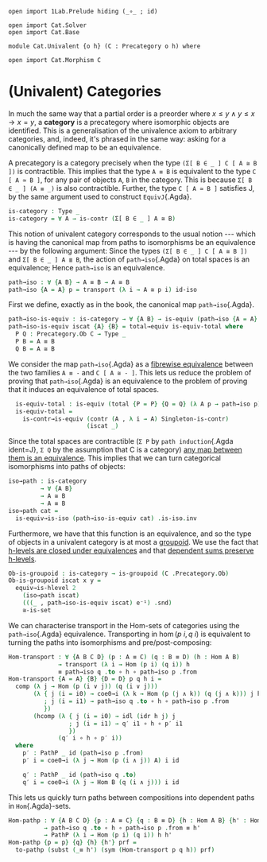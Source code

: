 ```
open import 1Lab.Prelude hiding (_∘_ ; id)

open import Cat.Solver
open import Cat.Base

module Cat.Univalent {o h} (C : Precategory o h) where

open import Cat.Morphism C
```

# (Univalent) Categories

In much the same way that a partial order is a preorder where $x \le y
\land y \le x \to x = y$, a **category** is a precategory where
isomorphic objects are identified. This is a generalisation of the
univalence axiom to arbitrary categories, and, indeed, it's phrased in
the same way: asking for a canonically defined map to be an equivalence.

A precategory is a category precisely when the type `(Σ[ B ∈ _ ] C [ A ≅
B ])` is contractible. This implies that the type `A ≡ B` is equivalent
to the type `C [ A ≃ B ]`, for any pair of objects `A`, `B` in the
category. This is because `Σ[ B ∈ _ ] (A ≡ _)` is also contractible.
Further, the type `C [ A ≃ B ]` satisfies J, by the same argument used
to construct `EquivJ`{.Agda}.

```agda
is-category : Type _
is-category = ∀ A → is-contr (Σ[ B ∈ _ ] A ≅ B)
```

This notion of univalent category corresponds to the usual notion ---
which is having the canonical map from paths to isomorphisms be an
equivalence --- by the following argument: Since the types `(Σ[ B ∈ _ ]
C [ A ≅ B ])` and `Σ[ B ∈ _ ] A ≣ B`, the action of `path→iso`{.Agda}
on total spaces is an equivalence; Hence `path→iso` is an equivalence.

```agda
path→iso : ∀ {A B} → A ≡ B → A ≅ B
path→iso {A = A} p = transport (λ i → A ≅ p i) id-iso
```

First we define, exactly as in the book, the canonical map `path→iso`{.Agda}.

```agda
path→iso-is-equiv : is-category → ∀ {A B} → is-equiv (path→iso {A = A} {B = B})
path→iso-is-equiv iscat {A} {B} = total→equiv is-equiv-total where
  P Q : Precategory.Ob C → Type _
  P B = A ≡ B
  Q B = A ≅ B
```

We consider the map `path→iso`{.Agda} as a [fibrewise equivalence]
between the two families `A ≡ -` and `C [ A ≅ - ]`. This lets us reduce
the problem of proving that `path→iso`{.Agda} is an equivalence to the
problem of proving that it induces an equivalence of total spaces.

[fibrewise equivalence]: agda://1Lab.Equiv.Fibrewise

```agda
  is-equiv-total : is-equiv (total {P = P} {Q = Q} (λ A p → path→iso p))
  is-equiv-total =
    is-contr→is-equiv (contr (A , λ i → A) Singleton-is-contr)
                      (iscat _)
```

Since the total spaces are contractible (`Σ P` by `path induction`{.Agda
ident=J}, `Σ Q` by the assumption that C is a category) [any map between
them is an equivalence](agda://1Lab.Equiv#is-contr→is-equiv). This implies
that we can turn categorical isomorphisms into paths of objects:

```agda
iso→path : is-category
         → ∀ {A B}
         → A ≅ B
         → A ≡ B
iso→path cat =
  is-equiv→is-iso (path→iso-is-equiv cat) .is-iso.inv
```

<!--
```agda
J-iso : ∀ {ℓ} → is-category
      → ∀ {A} (P : ∀ B → A ≅ B → Type ℓ)
      → P A id-iso
      → ∀ {B} (p : A ≅ B) → P B p
J-iso isc {A} P pid {B} p = 
  transport (λ i → P (q (B , p) i .fst) (q (B , p) i .snd)) pid
  where q = is-contr→is-prop (isc A) (A , id-iso)

iso→path-id : ∀ (isc : is-category) {A} → iso→path isc (id-iso {A}) ≡ refl
iso→path-id isc = 
  iso→path isc id-iso          ≡˘⟨ ap (iso→path isc) (≅-pathp refl refl (transport-refl _) (transport-refl _)) ⟩
  iso→path isc (path→iso refl) ≡⟨ equiv→retraction (path→iso-is-equiv isc) _ ⟩
  refl                         ∎
```
-->

Furthermore, we have that this function is an equivalence, and so the
type of objects in a univalent category is at most a [groupoid]. We use
the fact that [h-levels are closed under equivalences] and that
[dependent sums preserve h-levels].

[h-levels are closed under equivalences]: agda://1Lab.HLevel.Retracts#equiv→is-hlevel
[dependent sums preserve h-levels]: agda://1Lab.HLevel.Retracts#Σ-is-hlevel
[groupoid]: agda://1Lab.HLevel#is-groupoid

```agda
Ob-is-groupoid : is-category → is-groupoid (C .Precategory.Ob)
Ob-is-groupoid iscat x y =
  equiv→is-hlevel 2
    (iso→path iscat)
    (((_ , path→iso-is-equiv iscat) e⁻¹) .snd)
    ≅-is-set
```

We can characterise transport in the Hom-sets of categories using the
`path→iso`{.Agda} equivalence. Transporting in $\hom(p\ i, q\ i)$ is
equivalent to turning the paths into isomorphisms and
pre/post-composing:

```agda
Hom-transport : ∀ {A B C D} (p : A ≡ C) (q : B ≡ D) (h : Hom A B)
              → transport (λ i → Hom (p i) (q i)) h
              ≡ path→iso q .to ∘ h ∘ path→iso p .from
Hom-transport {A = A} {B} {D = D} p q h i =
  comp (λ j → Hom (p (i ∨ j)) (q (i ∨ j)))
       (λ { j (i = i0) → coe0→i (λ k → Hom (p (j ∧ k)) (q (j ∧ k))) j h
          ; j (i = i1) → path→iso q .to ∘ h ∘ path→iso p .from
          })
       (hcomp (λ { j (i = i0) → idl (idr h j) j
                 ; j (i = i1) → q′ i1 ∘ h ∘ p′ i1
                 }) 
              (q′ i ∘ h ∘ p′ i))
  where
    p′ : PathP _ id (path→iso p .from)
    p′ i = coe0→i (λ j → Hom (p (i ∧ j)) A) i id

    q′ : PathP _ id (path→iso q .to)
    q′ i = coe0→i (λ j → Hom B (q (i ∧ j))) i id
```

This lets us quickly turn paths between compositions into dependent
paths in `Hom`{.Agda}-sets.

```agda
Hom-pathp : ∀ {A B C D} {p : A ≡ C} {q : B ≡ D} {h : Hom A B} {h' : Hom C D}
          → path→iso q .to ∘ h ∘ path→iso p .from ≡ h'
          → PathP (λ i → Hom (p i) (q i)) h h'
Hom-pathp {p = p} {q} {h} {h'} prf =
  to-pathp (subst (_≡ h') (sym (Hom-transport p q h)) prf)
```

<!--
```agda
Hom-pathp-reflˡ : 
  ∀ {A B C} {p : A ≡ C} {h : Hom A B} {h' : Hom C B}
  → h ∘ path→iso p .from ≡ h'
  → PathP (λ i → Hom (p i) B) h h'
Hom-pathp-reflˡ prf = 
  Hom-pathp (ap₂ _∘_ (transport-refl id) refl ·· idl _ ·· prf)

Hom-pathp-reflˡ-iso : 
  ∀ {A B C} {p : A ≅ C} {h : Hom A B} {h' : Hom C B}
  → (isc : is-category)
  → h ∘ p .from ≡ h'
  → PathP (λ i → Hom (iso→path isc p i) B) h h'
Hom-pathp-reflˡ-iso isc prf = 
  Hom-pathp-reflˡ ( 
    ap₂ _∘_ refl (ap from (equiv→section (path→iso-is-equiv isc) _)) 
    ∙ prf)

Hom-pathp-reflʳ 
  : ∀ {A B D} {q : B ≡ D} {h : Hom A B} {h' : Hom A D}
  → path→iso q .to ∘ h ≡ h'
  → PathP (λ i → Hom A (q i)) h h'
Hom-pathp-reflʳ {q = q} prf = 
  Hom-pathp (ap (path→iso q .to ∘_) (ap₂ _∘_ refl (transport-refl _)) 
          ·· ap₂ _∘_ refl (idr _) 
          ·· prf)

Hom-pathp-reflʳ-iso
  : ∀ {A B D} {q : B ≅ D} {h : Hom A B} {h' : Hom A D}
  → (isc : is-category)
  → q .to ∘ h ≡ h'
  → PathP (λ i → Hom A (iso→path isc q i)) h h'
Hom-pathp-reflʳ-iso isc prf = 
  Hom-pathp-reflʳ (
    ap₂ _∘_ (ap to (equiv→section (path→iso-is-equiv isc) _)) refl 
    ∙ prf)

Hom-pathp-iso 
  : ∀ {A B C D} {p : A ≅ C} {q : B ≅ D} {h : Hom A B} {h' : Hom C D}
  → (isc : is-category)
  → q .to ∘ h ∘ p .from ≡ h'
  → PathP (λ i → Hom (iso→path isc p i) (iso→path isc q i)) h h'
Hom-pathp-iso {p = p} {q} {h} {h'} isc prf =
  Hom-pathp (ap₂ _∘_ (ap to (equiv→section (path→iso-is-equiv isc) _)) 
                     (ap₂ _∘_ refl (ap from (equiv→section (path→iso-is-equiv isc) _))) 
            ∙ prf)
```
-->
